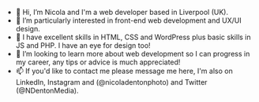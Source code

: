 - 👋 Hi, I’m Nicola and I'm a web developer based in Liverpool (UK).
- 👀 I’m particularly interested in front-end web development and UX/UI design.
- 🌱 I have excellent skills in HTML, CSS and WordPress plus basic skills in JS and PHP. I have an eye for design too! 
- 💞️ I’m looking to learn more about web development so I can progress in my career, any tips or advice is much appreciated!
- 📫 If you'd like to contact me please message me here, I'm also on LinkedIn, Instagram and (@nicoladentonphoto) and Twitter (@NDentonMedia).

<!---
Nixter2310/Nixter2310 is a ✨ special ✨ repository because its `README.md` (this file) appears on your GitHub profile.
You can click the Preview link to take a look at your changes.
--->
